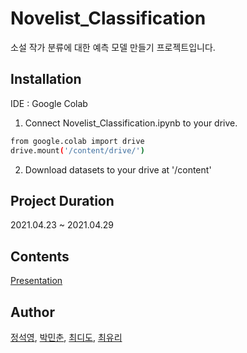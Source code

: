 # Novelist_Classification
소설 작가 분류에 대한 예측 모델 만들기 프로젝트입니다.

## Installation
IDE : Google Colab<br>
1. Connect Novelist_Classification.ipynb to your drive.
```sh
from google.colab import drive
drive.mount('/content/drive/')
```

2. Download datasets to your drive at '/content'

## Project Duration
2021.04.23 ~ 2021.04.29

## Contents
[Presentation](https://github.com/TitusChoi/Novelist_Classification/blob/master/Novelist_Classification.pdf)

## Author
[정석영](https://github.com/jsy242), [박민춘](https://github.com/sprical408), [최디도](https://github.com/TitusChoi), [최유리](https://github.com/yuls12)
